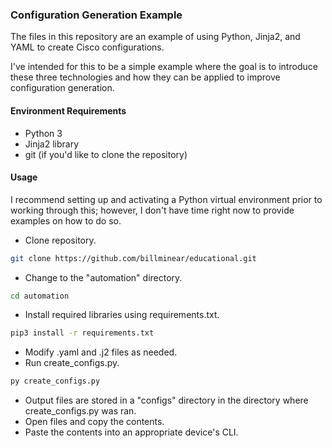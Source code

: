 ### Configuration Generation Example

The files in this repository are an example of using
Python, Jinja2, and YAML to create Cisco configurations.

I've intended for this to be a simple example where the
goal is to introduce these three technologies and how
they can be applied to improve configuration
generation. 

#### Environment Requirements

- Python 3
- Jinja2 library
- git (if you'd like to clone the repository)

#### Usage
I recommend setting up and activating a Python virtual
environment prior to working through this; however,
I don't have time right now to provide examples on
how to do so.

- Clone repository.
```sh
git clone https://github.com/billminear/educational.git
````
- Change to the "automation" directory.
```sh
cd automation
````
- Install required libraries using requirements.txt.
```sh
pip3 install -r requirements.txt
````
- Modify .yaml and .j2 files as needed.
- Run create_configs.py.
```sh
py create_configs.py
````
- Output files are stored in a "configs" directory
  in the directory where create_configs.py was ran.
- Open files and copy the contents.
- Paste the contents into an appropriate device's CLI. 
